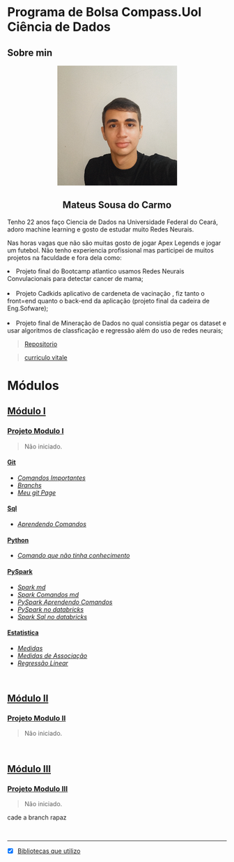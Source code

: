 # Programa de Bolsa Compass.Uol Ciência de Dados


## Sobre min
<div align="center">
  <img src="Img/ImagenPerfil.png" >
</div>


<div align="center">
  <h2>Mateus Sousa do Carmo</h2>
 
</div>
<div>
  <p>Tenho 22 anos faço Ciencia de Dados na Universidade Federal do Ceará, adoro machine learning e gosto de estudar muito Redes Neurais.</p>
  <p>Nas horas vagas que não são muitas gosto de jogar Apex Legends e jogar um futebol. Não tenho experiencia profissional mas participei de muitos projetos na faculdade e fora dela como:
  &nbsp;<li>Projeto final do Bootcamp atlantico usamos Redes Neurais Convulacionais para detectar cancer de mama;</li>
  &nbsp;<li>Projeto Cadkids aplicativo de cardeneta de vacinação , fiz tanto o front=end quanto o back-end da aplicação (projeto final da cadeira de Eng.Sofware);</li>
  &nbsp;<li>Projeto final de Mineração de Dados no qual consistia pegar os dataset e usar algoritmos de classficação e regressão além do uso de redes neurais;</li>
  </p>
</div>

> [Repositorio](https://github.com/kaladabrio2020?tab=repositories) 

> [curriculo vitale](https://github.com/kaladabrio2020/kaladabrio2020.github.io/blob/main/curritulovitae/Mateus%20Sousa%20do%20Carmo.pdf)


# Módulos
## [Módulo I](/Modulo%20I%20/)
### [**Projeto Modulo I**]()
> Não iniciado.

#### [Git](/Modulo%20I/Parte1-Git/)
* [*Comandos Importantes*](/Modulo%20I/Parte1-Git/comandosGitFundamentais.md)
* [*Branchs*](/Modulo%20I/Parte1-Git/branch.md)
* [*Meu git Page*](https://kaladabrio2020.github.io/)

#### [Sql](/Modulo%20I/Parte2-Sql/)
* [*Aprendendo Comandos*](/Modulo%20I/Parte2-Sql/ComandosImportantes.md)

#### [Python](/Modulo%20I/Parte3-Python)
* [*Comando que não tinha conhecimento*](/Modulo%20I/Parte3-Python/comandoQueNaoSabia.ipynb)

#### [PySpark](/Modulo%20I/Parte5-Spark/)
* [*Spark md*](/Modulo%20I/Parte5-Spark/markdown/spark.md)
* [*Spark Comandos md*](/Modulo%20I/Parte5-Spark/markdown/SparkTerminal.md)
* [*PySpark Aprendendo Comandos*](/Modulo%20I/Parte5-Spark/AprendendoSpark.ipynb)
* [*PySpark no databricks*](/Modulo%20I/Parte5-Spark/AprendendoNoDataBricks.ipynb)
* [*Spark Sql no databricks*](/Modulo%20I/Parte5-Spark/SparkSql.ipynb)

#### [Estatistica](/Modulo%20I/Parte6-Estatistica/)
* [*Medidas*](/Modulo%20I/Parte6-Estatistica/Medidas.ipynb)
* [*Medidas de Associação*](/Modulo%20I/Parte6-Estatistica/MedidasAssociação.ipynb)
* [*Regressão Linear*](/Modulo%20I/Parte6-Estatistica/RegressãoLinear.ipynb)



&nbsp;
## [Módulo II]()
### [**Projeto Modulo II**]()
> Não iniciado.

&nbsp;
## [Módulo III]()
### [**Projeto Modulo III**]()
> Não iniciado.

cade a branch rapaz 

&nbsp;

-------
- [x] [Bibliotecas que utilizo](/libraries/requeriments.txt)
